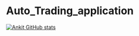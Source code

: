 # Auto_Trading_application


[![Ankit GitHub stats](https://github-readme-stats.vercel.app/api?username=Ankitkumar803&show_icons=true&theme=tokyonight&count_private=true&hide=stars,prs,issues,contribs)](https://github.com/Ankitkumar803/github-readme-stats)
